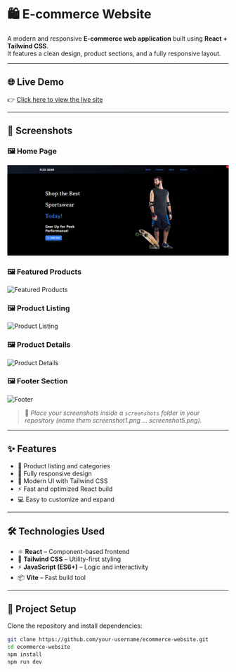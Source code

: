 # 🛍️ E-commerce Website

A modern and responsive **E-commerce web application** built using **React + Tailwind CSS**.  
It features a clean design, product sections, and a fully responsive layout.

---

## 🌐 Live Demo  
👉 [Click here to view the live site](https://ecommerce-website-kl.netlify.app/)

---

## 📸 Screenshots  

### 🖼️ Home Page
![Home Page](https://github.com/kenithleon/ecommerce-website-design/blob/bba1b7e9648540310477eb4380d9133b20d95d97/Screenshot%202025-09-19%20102613.png)

### 🖼️ Featured Products
![Featured Products](screenshots/screenshot2.png)

### 🖼️ Product Listing
![Product Listing](screenshots/screenshot3.png)

### 🖼️ Product Details
![Product Details](screenshots/screenshot4.png)

### 🖼️ Footer Section
![Footer](screenshots/screenshot5.png)

> 📝 *Place your screenshots inside a `screenshots` folder in your repository (name them screenshot1.png ... screenshot5.png).*

---

## ✨ Features
- 🛒 Product listing and categories  
- 📱 Fully responsive design  
- 🎨 Modern UI with Tailwind CSS  
- ⚡ Fast and optimized React build  
- 💻 Easy to customize and expand

---

## 🛠️ Technologies Used
- ⚛️ **React** – Component-based frontend  
- 🎨 **Tailwind CSS** – Utility-first styling  
- ⚡ **JavaScript (ES6+)** – Logic and interactivity  
- 📦 **Vite** – Fast build tool

---

## 📂 Project Setup

Clone the repository and install dependencies:

```bash
git clone https://github.com/your-username/ecommerce-website.git
cd ecommerce-website
npm install
npm run dev
